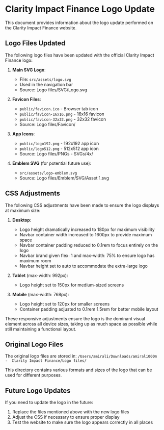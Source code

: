 # Clarity Impact Finance Logo Update

This document provides information about the logo update performed on the Clarity Impact Finance website.

## Logo Files Updated

The following logo files have been updated with the official Clarity Impact Finance logo:

1. **Main SVG Logo**: 
   - File: `src/assets/logo.svg`
   - Used in the navigation bar
   - Source: Logo files/SVG/Logo.svg

2. **Favicon Files**:
   - `public/favicon.ico` - Browser tab icon
   - `public/favicon-16x16.png` - 16x16 favicon
   - `public/favicon-32x32.png` - 32x32 favicon
   - Source: Logo files/Favicon/

3. **App Icons**:
   - `public/logo192.png` - 192x192 app icon
   - `public/logo512.png` - 512x512 app icon
   - Source: Logo files/PNGs - SVGs/4x/

4. **Emblem SVG** (for potential future use):
   - `src/assets/logo-emblem.svg`
   - Source: Logo files/Emblem/SVG/Asset 1.svg

## CSS Adjustments

The following CSS adjustments have been made to ensure the logo displays at maximum size:

1. **Desktop**: 
   - Logo height dramatically increased to 180px for maximum visibility
   - Navbar container width increased to 1600px to provide maximum space
   - Navbar container padding reduced to 0.1rem to focus entirely on the logo
   - Navbar brand given flex: 1 and max-width: 75% to ensure logo has maximum room
   - Navbar height set to auto to accommodate the extra-large logo

2. **Tablet** (max-width: 992px):
   - Logo height set to 150px for medium-sized screens

3. **Mobile** (max-width: 768px):
   - Logo height set to 120px for smaller screens
   - Container padding adjusted to 0.1rem 1.5rem for better mobile layout

These responsive adjustments ensure the logo is the dominant visual element across all device sizes, taking up as much space as possible while still maintaining a functional layout.

## Original Logo Files

The original logo files are stored in:
`/Users/amirali/Downloads/amirali000m -  Clarity Impact Finance/Logo files/`

This directory contains various formats and sizes of the logo that can be used for different purposes.

## Future Logo Updates

If you need to update the logo in the future:

1. Replace the files mentioned above with the new logo files
2. Adjust the CSS if necessary to ensure proper display
3. Test the website to make sure the logo appears correctly in all places 